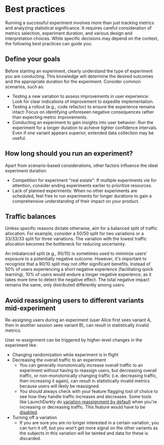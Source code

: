 # Best practices

Running a successful experiment involves more than just tracking metrics and analyzing statistical significance. It requires careful consideration of metrics selection, experiment duration, and various design and interpretation choices. While specific decisions may depend on the context, the following best practices can guide you:

## Define your goals

Before starting an experiment, clearly understand the type of experiment you are conducting. This knowledge will determine the desired outcomes and the appropriate duration for the experiment. Consider common scenarios, such as:

- Testing a new variation to assess improvements in user experience: Look for clear indications of improvement to expedite implementation.
- Testing a rollout (e.g., code refactor) to ensure the experience remains intact: Focus on identifying unforeseen negative consequences rather than expecting metric improvements.
- Conducting an experiment to gain insights into user behavior: Run the experiment for a longer duration to achieve tighter confidence intervals. Even if one variant appears superior, extended data collection may be useful.

## How long should you run an experiment?

Apart from scenario-based considerations, other factors influence the ideal experiment duration:

- Competition for experiment "real estate": If multiple experiments vie for attention, consider ending experiments earlier to prioritize resources.
- Lack of planned experiments: When no other experiments are scheduled, feel free to run experiments for longer durations to gain a comprehensive understanding of their impact on your product.

## Traffic balances

Unless specific reasons dictate otherwise, aim for a balanced split of traffic allocation. For example, consider a 50/50 split for two variations or a 33/33/33 split for three variations. The variation with the lowest traffic allocation becomes the bottleneck for reducing uncertainty.

An imbalanced split (e.g., 90/10) is sometimes used to minimize users' exposure to a potentially negative outcome. However, it's important to recognize that a 90/10 split may not offer significant benefits. Instead of 50% of users experiencing a short negative experience (facilitating quick learning), 10% of users would endure a longer negative experience, as it takes more time to detect the negative effect. The total negative impact remains the same, only distributed differently among users.

## Avoid reassigning users to different variants mid-experiment

Re-assigning users during an experiment (user Alice first sees variant A, then in another session sees variant B), can result in statistically invalid metrics.

User re-assignment can be triggered by higher-level changes in the experiment like:

- Changing randomization while experiment is in flight
- Decreasing the overall traffic to an experiment
  - You can generally monotonically increase overall traffic to an experiment without having to reassign users, but decreasing overall traffic, or non-monotonically changing traffic (i.e. decreasing traffic, then increasing it again), can result in statistically invalid metrics because users will likely be reassigned.
  - You should always check with your feature flagging tool of choice to see how they handle traffic increases and decreases. Some tools like LaunchDarkly do [variation reassignment by default](https://docs.launchdarkly.com/home/experimentation/allocation#using-variation-reassignment) when you're increasing or decreasing traffic. This feature would have to be [disabled](https://docs.launchdarkly.com/home/experimentation/allocation#disabling-variation-reassignment).
- Turning off a variation
  - If you are sure you are no longer interested in a certain variation, you can turn it off, but you won’t get more signal on the other variants as the subjects in this variation will be tainted and data for these is discarded.
